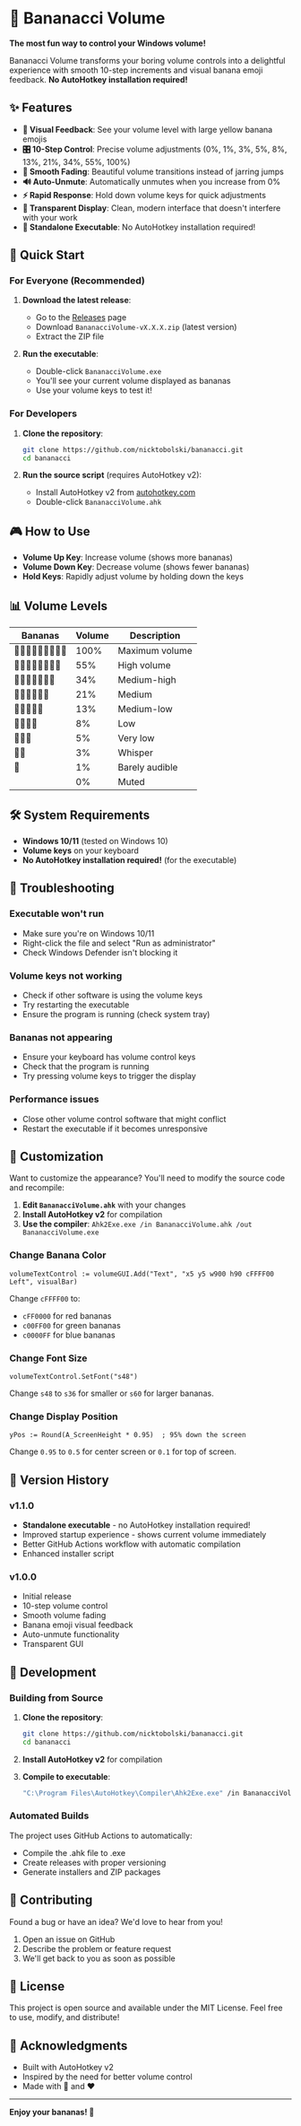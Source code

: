 # 🍌 Bananacci Volume

**The most fun way to control your Windows volume!**

Bananacci Volume transforms your boring volume controls into a delightful experience with smooth 10-step increments and visual banana emoji feedback. **No AutoHotkey installation required!**

## ✨ Features

- **🍌 Visual Feedback**: See your volume level with large yellow banana emojis
- **🎛️ 10-Step Control**: Precise volume adjustments (0%, 1%, 3%, 5%, 8%, 13%, 21%, 34%, 55%, 100%)
- **🎵 Smooth Fading**: Beautiful volume transitions instead of jarring jumps
- **🔊 Auto-Unmute**: Automatically unmutes when you increase from 0%
- **⚡ Rapid Response**: Hold down volume keys for quick adjustments
- **🎯 Transparent Display**: Clean, modern interface that doesn't interfere with your work
- **🚀 Standalone Executable**: No AutoHotkey installation required!

## 🚀 Quick Start

### For Everyone (Recommended)

1. **Download the latest release**:
   - Go to the [Releases](https://github.com/nicktobolski/bananacci/releases) page
   - Download `BananacciVolume-vX.X.X.zip` (latest version)
   - Extract the ZIP file

2. **Run the executable**:
   - Double-click `BananacciVolume.exe`
   - You'll see your current volume displayed as bananas
   - Use your volume keys to test it!

### For Developers

1. **Clone the repository**:
   ```bash
   git clone https://github.com/nicktobolski/bananacci.git
   cd bananacci
   ```

2. **Run the source script** (requires AutoHotkey v2):
   - Install AutoHotkey v2 from [autohotkey.com](https://www.autohotkey.com/)
   - Double-click `BananacciVolume.ahk`

## 🎮 How to Use

- **Volume Up Key**: Increase volume (shows more bananas)
- **Volume Down Key**: Decrease volume (shows fewer bananas)
- **Hold Keys**: Rapidly adjust volume by holding down the keys

## 📊 Volume Levels

| Bananas | Volume | Description |
|---------|--------|-------------|
| 🍌🍌🍌🍌🍌🍌🍌🍌🍌 | 100% | Maximum volume |
| 🍌🍌🍌🍌🍌🍌🍌🍌  | 55% | High volume |
| 🍌🍌🍌🍌🍌🍌🍌   | 34% | Medium-high |
| 🍌🍌🍌🍌🍌🍌    | 21% | Medium |
| 🍌🍌🍌🍌🍌     | 13% | Medium-low |
| 🍌🍌🍌🍌      | 8% | Low |
| 🍌🍌🍌       | 5% | Very low |
| 🍌🍌        | 3% | Whisper |
| 🍌         | 1% | Barely audible |
|           | 0% | Muted |

## 🛠️ System Requirements

- **Windows 10/11** (tested on Windows 10)
- **Volume keys** on your keyboard
- **No AutoHotkey installation required!** (for the executable)

## 🔧 Troubleshooting

### Executable won't run
- Make sure you're on Windows 10/11
- Right-click the file and select "Run as administrator"
- Check Windows Defender isn't blocking it

### Volume keys not working
- Check if other software is using the volume keys
- Try restarting the executable
- Ensure the program is running (check system tray)

### Bananas not appearing
- Ensure your keyboard has volume control keys
- Check that the program is running
- Try pressing volume keys to trigger the display

### Performance issues
- Close other volume control software that might conflict
- Restart the executable if it becomes unresponsive

## 🎨 Customization

Want to customize the appearance? You'll need to modify the source code and recompile:

1. **Edit `BananacciVolume.ahk`** with your changes
2. **Install AutoHotkey v2** for compilation
3. **Use the compiler**: `Ahk2Exe.exe /in BananacciVolume.ahk /out BananacciVolume.exe`

### Change Banana Color
```autohotkey
volumeTextControl := volumeGUI.Add("Text", "x5 y5 w900 h90 cFFFF00 Left", visualBar)
```
Change `cFFFF00` to:
- `cFF0000` for red bananas
- `c00FF00` for green bananas
- `c0000FF` for blue bananas

### Change Font Size
```autohotkey
volumeTextControl.SetFont("s48")
```
Change `s48` to `s36` for smaller or `s60` for larger bananas.

### Change Display Position
```autohotkey
yPos := Round(A_ScreenHeight * 0.95)  ; 95% down the screen
```
Change `0.95` to `0.5` for center screen or `0.1` for top of screen.

## 📝 Version History

### v1.1.0
- **Standalone executable** - no AutoHotkey installation required!
- Improved startup experience - shows current volume immediately
- Better GitHub Actions workflow with automatic compilation
- Enhanced installer script

### v1.0.0
- Initial release
- 10-step volume control
- Smooth volume fading
- Banana emoji visual feedback
- Auto-unmute functionality
- Transparent GUI

## 🚀 Development

### Building from Source

1. **Clone the repository**:
   ```bash
   git clone https://github.com/nicktobolski/bananacci.git
   cd bananacci
   ```

2. **Install AutoHotkey v2** for compilation

3. **Compile to executable**:
   ```bash
   "C:\Program Files\AutoHotkey\Compiler\Ahk2Exe.exe" /in BananacciVolume.ahk /out BananacciVolume.exe
   ```

### Automated Builds

The project uses GitHub Actions to automatically:
- Compile the .ahk file to .exe
- Create releases with proper versioning
- Generate installers and ZIP packages

## 🤝 Contributing

Found a bug or have an idea? We'd love to hear from you!

1. Open an issue on GitHub
2. Describe the problem or feature request
3. We'll get back to you as soon as possible

## 📄 License

This project is open source and available under the MIT License. Feel free to use, modify, and distribute!

## 🙏 Acknowledgments

- Built with AutoHotkey v2
- Inspired by the need for better volume control
- Made with 🍌 and ❤️

---

**Enjoy your bananas! 🍌**
